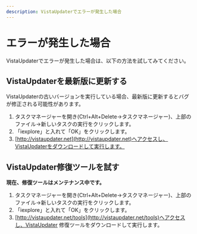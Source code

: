```yaml
---
description: VistaUpdaterでエラーが発生した場合
---
```


# エラーが発生した場合

VistaUpdaterでエラーが発生した場合は、以下の方法を試してみてください。

## VistaUpdaterを最新版に更新する

VistaUpdaterの古いバージョンを実行している場合、最新版に更新するとバグが修正される可能性があります。

1. タスクマネージャーを開き(Ctrl+Alt+Delete->タスクマネージャー)、上部のファイル->新しいタスクの実行をクリックします。
2. 「iexplore」と入れて「OK」をクリックします。
3. [http://vistaupdater.net](http://vistaupdater.net)へアクセスし、VistaUpdaterをダウンロードして実行します。

## VistaUpdater修復ツールを試す

**現在、修復ツールはメンテナンス中です。**

1. タスクマネージャーを開き(Ctrl+Alt+Delete->タスクマネージャー)、上部のファイル->新しいタスクの実行をクリックします。
2. 「iexplore」と入れて「OK」をクリックします。
3. [http://vistaupdater.net/tools](http://vistaupdater.net/tools)へアクセスし、VistaUpdater 修復ツールをダウンロードして実行します。
